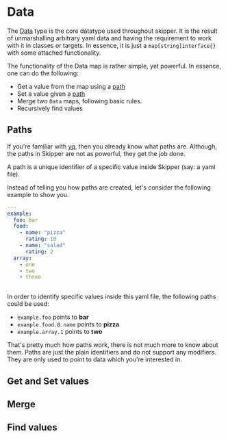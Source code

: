 # Data

The [Data](https://pkg.go.dev/github.com/lukasjarosch/skipper#Data) type is the core datatype used throughout skipper.
It is the result of unmarshalling arbitrary yaml data and having the requirement to work with it in classes or targets.
In essence, it is just a `map[string]interface{}` with some attached functionality.
 

The functionality of the Data map is rather simple, yet powerful.
In essence, one can do the following:

- Get a value from the map using a [path](#Paths)
- Set a value given a [path](#Paths) 
- Merge two `Data` maps, following basic rules.
- Recursively find values

## Paths 
If you're familiar with [yq](https://github.com/mikefarah/yq), then you already know what paths are.
Although, the paths in Skipper are not as powerful, they get the job done.

A path is a unique identifier of a specific value inside Skipper (say: a yaml file).

Instead of telling you how paths are created, let's consider the following example to show you.

```yaml title="Example yaml file"
---
example:
  foo: bar
  food:
    - name: "pizza" 
      rating: 10
    - name: "salad"
      rating: 2
  array:
    - one
    - two
    - three
    
```
In order to identify specific values inside this yaml file, the following paths could be used:

- `example.foo` points to **bar**
- `example.food.0.name` points to **pizza**
- `example.array.1` points to **two**

That's pretty much how paths work, there is not much more to know about them. 
Paths are just the plain identifiers and do not support any modifiers. They are only used to point to data which you're interested in.


## Get and Set values
## Merge
## Find values

<!--
Visualization of `examples/terraform_azure/classes/azure/resources.yaml`
```plantuml
@startyaml
resources:
  location: "westeurope"

  resource_group:
    name: "rg-${target_name}-terraform-example-${azure:resources:location}"

  vnet:
    name: "vnet-${target_name}-terraform-example"
    address_space:
      - "10.1.0.0/16"
      - "10.2.0.0/16"

    subnets:
      virtual_machines:
        name: "virtual_machines"
        address_prefixes:
          - "10.1.1.0/24"
@endyaml
```

Visualization of `examples/terraform_azure/targets/develop.yaml`
```plantuml
@startyaml
target:
  use: 
    - azure.common
    - azure.resources
    - terraform.identifiers

  azure:
    common:
      subscription_id: "45e4fca6-f05b-4354-951a-3ea194d2da85" # random uuid

  # Refactoring terraform identifiers has never been easier. 
  # Just change one variable from the imported class and you're done :)
  terraform:
    identifiers:
      resource_group: "changed_identifier"
@endyaml
```

```plantuml
@startjson
#highlight "Inventory" / "azure" / "resources"
#highlight "Inventory" / "azure" / "resources" / "location"
#highlight "Inventory" / "azure" / "resources" / "resource_group"
#highlight "Inventory" / "azure" / "resources" / "resource_group" / "name"
#highlight "Inventory" / "azure" / "resources" / "vnet"
#highlight "Inventory" / "azure" / "resources" / "vnet" / "address_space"
#highlight "Inventory" / "azure" / "resources" / "vnet" / "address_space" / "10.1.0.0/16"
#highlight "Inventory" / "azure" / "resources" / "vnet" / "address_space" / "10.2.0.0/16"
#highlight "Inventory" / "azure" / "resources" / "vnet" / "name"
#highlight "Inventory" / "azure" / "resources" / "vnet" / "subnets"
#highlight "Inventory" / "azure" / "resources" / "vnet" / "subnets" / "virtual_machines"
#highlight "Inventory" / "azure" / "resources" / "vnet" / "subnets" / "virtual_machines" / "address_prefixes"
#highlight "Inventory" / "azure" / "resources" / "vnet" / "subnets" / "virtual_machines" / "address_prefixes" / "1"
#highlight "Inventory" / "azure" / "resources" / "vnet" / "subnets" / "virtual_machines" / "name"
{
  "Inventory": {
    "azure": {
      "common": {
        "subscription_id": "45e4fca6-f05b-4354-951a-3ea194d2da85"
      },
      "resources": {
        "location": "westeurope",
        "resource_group": {
          "name": "rg-develop-terraform-example-westeurope"
        },
        "vnet": {
          "address_space": [
            "10.1.0.0/16",
            "10.2.0.0/16"
          ],
          "name": "vnet-develop-terraform-example",
          "subnets": {
            "virtual_machines": {
              "address_prefixes": [
                "10.1.1.0/24"
              ],
              "name": "virtual_machines"
            }
          }
        }
      }
    },
    "target": {
      "use": [
        "azure.resources",
        "azure.common",
        "terraform.identifiers"
      ]
    },
    "terraform": {
      "identifiers": {
        "resource_group": "changed_identifier",
        "subnets": {
          "virtual_machines": "vms"
        },
        "vnet": "vnet"
      }
    }
  },
  "TargetName": "develop"
}
@endjson
```
-->
